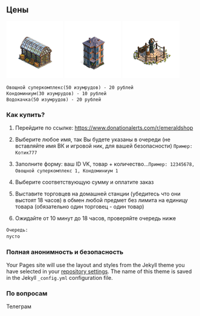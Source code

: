 ## Цены
![Суперкомплекс](https://github.com/emeraldshop/emeraldshop.github.io/raw/main/super.png) ![Кондоминиум](https://github.com/emeraldshop/emeraldshop.github.io/raw/main/kondominium.png) ![Водокачка](https://github.com/emeraldshop/emeraldshop.github.io/raw/main/vodokachka.png) 

```
Овощной суперкомплекс(50 изумрудов) - 20 рублей
Кондоминиум(30 изумрудов) - 10 рублей
Водокачка(50 изумрудов) - 20 рублей
```

### Как купить?

1) Перейдите по ссылке: https://www.donationalerts.com/r/emeraldshop

2) Выберите любое имя, так Вы будете указаны в очереди (не вставляйте имя ВК и игровой ник, для вашей безопасности) ```Пример: Котик777```

3) Заполните форму: ваш ID VK, товар + количество...```Пример: 12345678, Овощной суперкомплекс 1, Кондоминиум 1```

4) Выберите соответствующую сумму и оплатите заказ

5) Выставите торговцев на домашней станции (убедитесь что они выстоят 18 часов) в обмен любой предмет без лимита на единицу товара (обязательно один торговец - один товар)

6) Ожидайте от 10 минут до 18 часов, проверяйте очередь ниже
```markdown
Очередь:
пусто
```

### Полная анонимность и безопасность

Your Pages site will use the layout and styles from the Jekyll theme you have selected in your [repository settings](https://github.com/emeraldshop/emeraldshop.github.io/settings/pages). The name of this theme is saved in the Jekyll `_config.yml` configuration file.

### По вопросам

Телеграм
